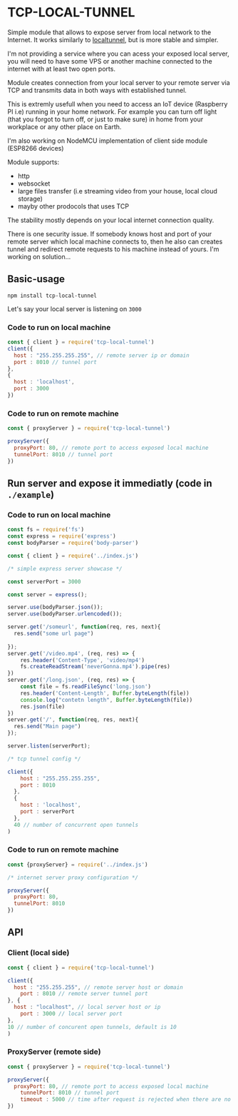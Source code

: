 # TCP-LOCAL-TUNNEL

Simple module that allows to expose server from local network to the Internet.
It works similarly to [localtunnel](https://github.com/localtunnel/localtunnel), but is more stable and simpler.

I'm not providing a service where you can acess your exposed local server, you will need to have some VPS or another machine connected to the internet with at least two open ports.

Module creates connection from your local server to your remote server via TCP and transmits data in both ways with established tunnel.

This is extremly usefull when you need to access an IoT device (Raspberry PI i.e) running in your home network. For example you can turn off light (that you forgot to turn off, or just to make sure) in home from your workplace or any other place on Earth.

I'm also working on NodeMCU implementation of client side module (ESP8266 devices)

Module supports:
  - http
  - websocket
  - large files transfer (i.e streaming video from your house, local cloud storage)
  - mayby other prodocols that uses TCP  

The stability mostly depends on your local internet connection quality.

There is one security issue. If somebody knows host and port of your remote server which local machine connects to, then he also can creates tunnel and redirect remote requests to his machine instead of yours. I'm working on solution...

## Basic-usage
  `npm install tcp-local-tunnel`

  Let's say your local server is listening on `3000`

  ### Code to run on local machine

  ```javascript
  const { client } = require('tcp-local-tunnel')
  client({
    host : "255.255.255.255", // remote server ip or domain
    port : 8010 // tunnel port
  },
  {
    host : 'localhost',
    port : 3000
  })

  ```
  ### Code to run on remote machine
  ```javascript
  const { proxyServer } = require('tcp-local-tunnel')

  proxyServer({
    proxyPort: 80, // remote port to access exposed local machine
    tunnelPort: 8010 // tunnel port
  })

  ```
  
## Run server and expose it immediatly (code in `./example`)
  ### Code to run on local machine

  ```javascript
  const fs = require('fs')
  const express = require('express')
  const bodyParser = require('body-parser')

  const { client } = require('../index.js')

  /* simple express server showcase */

  const serverPort = 3000

  const server = express();

  server.use(bodyParser.json());
  server.use(bodyParser.urlencoded());

  server.get('/someurl', function(req, res, next){
    res.send("some url page") 
    
  });
  server.get('/video.mp4', (req, res) => {
      res.header('Content-Type', 'video/mp4')
      fs.createReadStream('neverGonna.mp4').pipe(res)
  })
  server.get('/long.json', (req, res) => {
      const file = fs.readFileSync('long.json')
      res.header('Content-Length', Buffer.byteLength(file))
      console.log("contetn length", Buffer.byteLength(file))
      res.json(file)
  })
  server.get('/', function(req, res, next){
    res.send("Main page") 
  });

  server.listen(serverPort);

  /* tcp tunnel config */

  client({
      host : "255.255.255.255",
      port : 8010
    },
    {
      host : 'localhost',
      port : serverPort
    },
    40 // number of concurrent open tunnels
  )
  ```
  ### Code to run on remote machine
  ```javascript
  const {proxyServer} = require('../index.js')

  /* internet server proxy configuration */

  proxyServer({
    proxyPort: 80,
    tunnelPort: 8010
  })
  ```
## API
### Client (local side)

```javascript
const { client } = require('tcp-local-tunnel')

client({
  host : "255.255.255", // remote server host or domain
    port : 8010 // remote server tunnel port
}, {
  host : "localhost", // local server host or ip
    port : 3000 // local server port
},
10 // number of concurent open tunnels, default is 10
)
```
### ProxyServer (remote side)

```javascript
const { proxyServer } = require('tcp-local-tunnel')

proxyServer({
  proxyPort: 80, // remote port to access exposed local machine
    tunnelPort: 8010 // tunnel port
    timeout : 5000 // time after request is rejected when there are no tunnel connections
})
```

